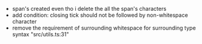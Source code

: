 - span's created even tho i delete the all the span's characters
- add condition: closing tick should not be followed by non-whitespace character
- remove the requirement of surrounding whitespace for surrounding type syntax
  "src/utils.ts:31"